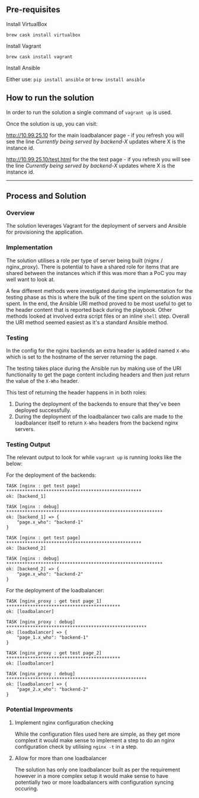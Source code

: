 ## Pre-requisites
Install VirtualBox

```brew cask install virtualbox```

Install Vagrant

```brew cask install vagrant```

Install Ansible

Either use: ```pip install ansible``` or ```brew install ansible```

## How to run the solution

In order to run the solution a single command of `vagrant up` is used.

Once the solution is up, you can visit:

http://10.99.25.10 for the main loadbalancer page - if you refresh you will see the line *Currently being served by backend-X* updates where X is the instance id.

http://10.99.25.10/test.html for the the test page - if you refresh you will see the line *Currently being served by backend-X* updates where X is the instance id.

---

## Process and Solution

### Overview
The solution leverages Vagrant for the deployment of servers and Ansible for provisioning the application.

### Implementation
The solution utilises a role per type of server being built (nignx / nginx_proxy). There is potential to have a shared role for items that are shared between the instances which if this was more than a PoC you may well want to look at.

A few different methods were investigated during the implementation for the testing phase as this is where the bulk of the time spent on the solution was spent. In the end, the Ansible URI method proved to be most useful to get to the header content that is reported back during the playbook. Other methods looked at involved extra script files or an inline `shell` step. Overall the URI method seemed easiest as it's a standard Ansible method.

### Testing
In the config for the nginx backends an extra header is added named `X-Who` which is set to the hostname of the server returning the page.

The testing takes place during the Ansible run by making use of the URI functionality to get the page content including headers and then just return the value of the `X-Who` header.

This test of returning the header happens in in both roles:
1. During the deployment of the backends to ensure that they've been deployed successfully.
2. During the deployment of the loadbalancer two calls are made to the loadbalancer itself to return `X-Who` headers from the backend nginx servers.

### Testing Output
The relevant output to look for while `vagrant up` is running looks like the below:

For the deployment of the backends:
```
TASK [nginx : get test page] ***************************************************
ok: [backend_1]

TASK [nginx : debug] ***********************************************************
ok: [backend_1] => {
    "page.x_who": "backend-1"
}
```
```
TASK [nginx : get test page] ***************************************************
ok: [backend_2]

TASK [nginx : debug] ***********************************************************
ok: [backend_2] => {
    "page.x_who": "backend-2"
}
```

For the deployment of the loadbalancer:
```
TASK [nginx_proxy : get test page_1] *******************************************
ok: [loadbalancer]

TASK [nginx_proxy : debug] *****************************************************
ok: [loadbalancer] => {
    "page_1.x_who": "backend-1"
}

TASK [nginx_proxy : get test page_2] *******************************************
ok: [loadbalancer]

TASK [nginx_proxy : debug] *****************************************************
ok: [loadbalancer] => {
    "page_2.x_who": "backend-2"
}
```

### Potential Improvments
1. Implement nginx configuration checking

   While the configuration files used here are simple, as they get more complext it would make sense to implement a step to do an nginx configuration check by utilising `nginx -t` in a step.

2. Allow for more than one loadbalancer
   
   The solution has only one loadbalancer built as per the requirement however in a more complex setup it would make sense to have potentially two or more loadbalancers with configuration syncing occuring. 